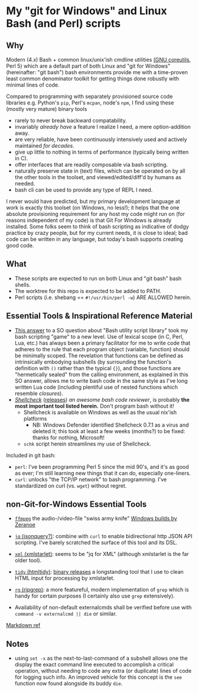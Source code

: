 # My "git for Windows" and Linux Bash (and Perl) scripts

## Why

Modern (4.x) Bash + common linux/unix'ish cmdline utilities [(GNU coreutils](https://en.wikipedia.org/wiki/List_of_GNU_Core_Utilities_commands), Perl 5) which are a default part of both Linux and "git for Windows" (hereinafter: "git bash") bash environments provide me with a time-proven least common denominator toolkit for getting things done robustly with minimal lines of code.

Compared to programming with separately provisioned source code libraries e.g. Python's `pip`, Perl's `mcpan`, node's `npm`, I find using these (mostly very mature) binary tools

* rarely to never break backward compatability.
* invariably _already have_ a feature I realize I need, a mere option-addition away.
* are very reliable, have been continuously intensively used and actively maintained _for decades_.
* give up little to nothing in terms of performance (typically being written in C).
* offer interfaces that are readily composable via bash scripting.
* naturally preserve state in (text) files, which can be operated on by all the other tools in the toolset, and viewed/edited/diff'd by humans as needed.
* bash cli can be used to provide any type of REPL I need.

I never would have predicted, but my primary development language at work is exactly this toolset (on Windows, no less!); it helps that the one absolute provisioning requirement for any host my code might run on (for reasons independent of my code) is that Git For Windows is already installed.  Some folks seem to think of bash scripting as indicative of dodgy practice by crazy people, but for my current needs, it is close to ideal; bad code can be written in any language, but today's bash supports creating good code.

## What

* These scripts are expected to run on both Linux and "git bash" bash shells.
* The worktree for this repo is expected to be added to PATH.
* Perl scripts (i.e. shebang == `#!/usr/bin/perl -w`) ARE ALLOWED herein.

## Essential Tools & Inspirational Reference Material

* [This answer](https://stackoverflow.com/a/45386798) to a SO question about "Bash utility script library" took my bash scripting "game" to a new level.  Use of lexical scope (in C, Perl, Lua, etc.) has always been a primary facilitator for me to write code that adheres to the rule that each program object (variable, function) should be minimally scoped.  The revelation that functions can be defined as intrinsically embodying subshells (by surrounding the function's definition with `()` rather than the typical `{}`), and those functions are "hermetically sealed" from the calling environment, as explained in this SO answer, allows me to write bash code in the same style as I've long written Lua code (including plentiful use of nested functions which resemble *closures*).
* *[Shellcheck](https://github.com/koalaman/shellcheck)*  ([releases](https://github.com/koalaman/shellcheck/releases/)) *an awesome bash code reviewer*, is probably **the most important tool listed herein.**  Don't program bash without it!
   * Shellcheck is available on Windows as well as the usual nix'ish platforms
     * NB: Windows Defender identified Shellcheck 0.7.1 as a virus and deleted it; this took at least a few weeks (months?) to be fixed: thanks for nothing, Microsoft!
   * `schk` script herein streamlines my use of Shellcheck.

Included in git bash:
   * `perl`: I've been programming Perl 5 since the mid 90's, and it's as good as ever; I'm still learning new things that it can do, especially one-liners.
   * `curl`: unlocks "the TCP/IP network" to bash programming.  I've standardized on curl (vs. `wget`) without regret.

## non-Git-for-Windows Essential Tools
* [`ffmpeg`](https://ffmpeg.org/ffmpeg.html) the audio-/video-file "swiss army knife" [Windows builds by Zeranoe](https://ffmpeg.zeranoe.com/builds/)
* [`jq` (jsonquery?)](https://stedolan.github.io/jq/download/): combine with `curl` to enable bidirectional http JSON API scripting.  I've barely scratched the surface of this tool and its DSL.
* [`xml` (xmlstarlet)](https://en.wikipedia.org/wiki/XMLStarlet): seems to be "jq for XML" (although xmlstarlet is the far older tool).
* [`tidy` (htmltidy)](https://en.wikipedia.org/wiki/HTML_Tidy): [binary releases](http://binaries.html-tidy.org/) a longstanding tool that I use to clean HTML input for processing by xmlstarlet.
* [`rg` (ripgrep)](https://github.com/BurntSushi/ripgrep/releases): a more featureful, modern implementation of `grep` which is handy for certain purposes (I certainly also use `grep` extensively).

* Availability of non-default externalcmds shall be verified before use with `command -v externalcmd || die` or similar.

[Markdown ref](https://markdown-guide.readthedocs.io/en/latest/basics.html#lists-simple)

## Notes
* using `set -x` as the next-to-last-command of a subshell allows one the display the exact command line executed to accomplish a critical operation, without needing to code any extra (or duplicate) lines of code for logging such info.  An improved vehicle for this concept is the `see` function now found alongside its buddy `die`.
